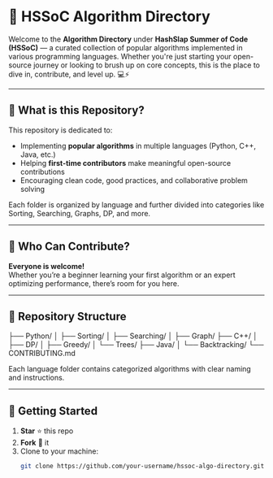 # 🚀 HSSoC Algorithm Directory

Welcome to the **Algorithm Directory** under **HashSlap Summer of Code (HSSoC)** — a curated collection of popular algorithms implemented in various programming languages. Whether you're just starting your open-source journey or looking to brush up on core concepts, this is the place to dive in, contribute, and level up. 💻⚡

---

## 📌 What is this Repository?

This repository is dedicated to:
- Implementing **popular algorithms** in multiple languages (Python, C++, Java, etc.)
- Helping **first-time contributors** make meaningful open-source contributions
- Encouraging clean code, good practices, and collaborative problem solving

Each folder is organized by language and further divided into categories like Sorting, Searching, Graphs, DP, and more.

---

## 🧠 Who Can Contribute?

**Everyone is welcome!**  
Whether you’re a beginner learning your first algorithm or an expert optimizing performance, there’s room for you here.

---

## 📁 Repository Structure
├── Python/
│ ├── Sorting/
│ ├── Searching/
│ ├── Graph/
├── C++/
│ ├── DP/
│ ├── Greedy/
│ └── Trees/
├── Java/
│ └── Backtracking/
└── CONTRIBUTING.md


Each language folder contains categorized algorithms with clear naming and instructions.

---

## 🏁 Getting Started

1. **Star** ⭐ this repo
2. **Fork** 🍴 it
3. Clone to your machine:  
   ```bash
   git clone https://github.com/your-username/hssoc-algo-directory.git
   ```
